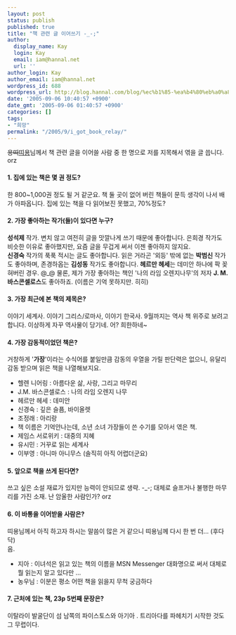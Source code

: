 ```yaml
---
layout: post
status: publish
published: true
title: "책 관련 글 이어쓰기 -_-;"
author:
  display_name: Kay
  login: Kay
  email: iam@hannal.net
  url: ''
author_login: Kay
author_email: iam@hannal.net
wordpress_id: 688
wordpress_url: http://blog.hannal.com/blog/%ec%b1%85-%ea%b4%80%eb%a0%a8-%ea%b8%80-%ec%9d%b4%ec%96%b4%ec%93%b0%ea%b8%b0-_/
date: '2005-09-06 10:40:57 +0900'
date_gmt: '2005-09-06 01:40:57 +0900'
categories: []
tags:
- "희망"
permalink: "/2005/9/i_got_book_relay/"
---
```

<p><del datetime="2005-09-06T10:04:54-09:00" title="메롱">용띠</del><ins datetime="2005-09-06T10:04:54-09:00" title="흥"><a href="http://blog.naver.com/webpher">띠용</a></ins>님께서 책 관련 글을 이어쓸 사람 중 한 명으로 저를 지목해서 엮을 글 씁니다. orz</p>
<h4>1. 집에 있는 책은 몇 권 정도?</h4>
<p>한 800~1,000권 정도 될 거 같군요. 책 둘 곳이 없어 버린 책들이 문득 생각이 나서 배가 아파옵니다. 집에 있는 책을 다 읽어보진 못했고, 70%정도?</p>
<h4>2. 가장 좋아하는 작가(들)이 있다면 누구?</h4>
<p><strong>성석제</strong> 작가. 변치 않고 여전히 글을 맛깔나게 쓰기 때문에 좋아합니다. 은희경 작가도 비슷한 이유로 좋아했지만, 요즘 글을 무겁게 써서 이젠 좋아하지 않지요.<br />
<strong>신경숙</strong> 작가의 푹푹 적시는 글도 좋아합니다. 읽은 거라곤 '외등' 밖에 없는 <strong>박범신</strong> 작가도 좋아하며, 존경하옵는 <strong>김성동</strong> 작가도 좋아합니다. <strong>헤르만 헤세</strong>는 데미안 하나에 팍 꽂혀버린 경우. @_@ 물론, 제가 가장 좋아하는 책인 '나의 라임 오렌지나무'의 저자  <strong>J. M. 바스콘셀로스</strong>도 좋아하죠. (이름은 기억 못하지만. 히히)</p>
<h4>3. 가장 최근에 본 책의 제목은?</h4>
<p>이야기 세계사. 이야기 그리스/로마사, 이야기 한국사. 9월까지는 역사 책 위주로 보려고 합니다. 이상하게 자꾸 역사물이 당기네. 어? 희한하네~</p>
<h4>4. 가장 감동적이었던 책은?</h4>
<p>거창하게 '<strong>가장</strong>'이라는 수식어를 붙일만큼 감동의 우열을 가릴 판단력은 없으니, 유달리 감동 받으며 읽은 책을 나열해보지요.</p>
<ul>
<li>헬렌 니어링 : 아름다운 삶, 사랑, 그리고 마무리</li>
<li>J.M. 바스콘셀로스 : 나의 라임 오렌지 나무</li>
<li>헤르만 헤세 : 데미안</li>
<li>신경숙 : 깊은 슬픔, 바이올렛</li>
<li>조정래 : 아리랑</li>
<li>책 이름은 기억안나는데, 소년 소녀 가장들이 쓴 수기를 모아서 엮은 책.</li>
<li>제임스 서로위키 : 대중의 지혜</li>
<li>유시민 : 거꾸로 읽는 세계사</li>
<li>이부영 : 아니마 아니무스 (솔직히 아직 어렵더군요)</li>
</ul>
<h4>5. 앞으로 책을 쓰게 된다면?</h4>
<p>쓰고 싶은 소설 재료가 있지만 능력이 안되므로 생략. -_-; 대체로 슬프거나 불행한 마무리를 가진 소재. 난 암울한 사람인가? orz</p>
<h4>6. 이 바통을 이어받을 사람은?</h4>
<p>띠용님께서 아직 하고자 하시는 말씀이 많은 거 같으니 띠용님께 다시 한 번 더... (후다닥)<br />
음.</p>
<ul>
<li>지아 : 이녀석은 읽고 있는 책의 이름을 MSN Messenger 대화명으로 써서 대체로 뭘 읽는지 알고 있다만 ...</li>
<li>농우님 : 이분은 평소 어떤 책을 읽을지 무척 궁금하다</li>
</ul>
<h4>7. 근처에 있는 책, 23p 5번째 문장은?</h4>
<p>이탈라이 발굴단이 섬 남쪽의 파이스토스와 아기아 . 트리아다를 파헤치기 시작한 것도 그 무렵이다.</p>
